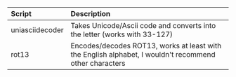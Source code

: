| Script          | Description    |
| :-------------  | :------------- |
| uniasciidecoder | Takes Unicode/Ascii code and converts into the letter (works with 33-127) |
| rot13           | Encodes/decodes ROT13, works at least with the English alphabet, I wouldn't recommend other characters |
